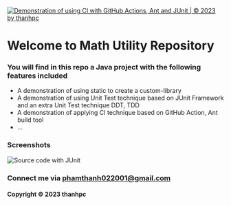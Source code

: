 [![Demonstration of using CI with GitHub Actions, Ant and JUnit | © 2023 by thanhpc](https://github.com/phamthanh1002/mathutil-ant/actions/workflows/mathutitl-ant-ci.yml/badge.svg)](https://github.com/phamthanh1002/mathutil-ant/actions/workflows/mathutitl-ant-ci.yml)

# Welcome to Math Utility Repository

### You will find in this repo a Java project with the following features included

* A demonstration of using static to create a custom-library
* A demonstration of using Unit Test technique based on JUnit Framework and an
extra Unit Test technique DDT, TDD
* A demonstration of applying CI technique based on GitHub Action, Ant build tool
* ...

### Screenshots
![Source code with JUnit](https://github.com/phamthanh1002/mathutil-ant/blob/main/screenshot/source_code_with_junit.png)

### Connect me via phamthanh022001@gmail.com
#### Copyright &#169; 2023 thanhpc
